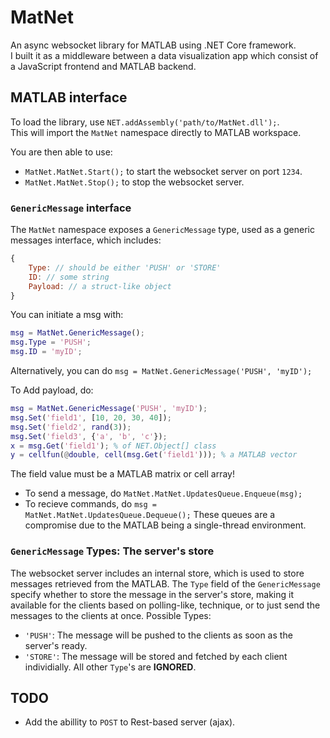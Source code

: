 # MatNet
An async websocket library for MATLAB using .NET Core framework.  
I built it as a middleware between a data visualization app which consist of a JavaScript frontend and MATLAB backend.

## MATLAB interface
To load the library, use `NET.addAssembly('path/to/MatNet.dll');`.  
This will import the `MatNet` namespace directly to MATLAB workspace.

You are then able to use:
* `MatNet.MatNet.Start();` to start the websocket server on port `1234`.
* `MatNet.MatNet.Stop();` to stop the websocket server.

### `GenericMessage` interface
The `MatNet` namespace exposes a `GenericMessage` type, used as a generic messages interface, which includes:
```javascript
{
    Type: // should be either 'PUSH' or 'STORE'
    ID: // some string
    Payload: // a struct-like object
}
```

You can initiate a msg with:
```matlab
msg = MatNet.GenericMessage();
msg.Type = 'PUSH';
msg.ID = 'myID';
```
Alternatively, you can do `msg = MatNet.GenericMessage('PUSH', 'myID');`

To Add payload, do:
```matlab
msg = MatNet.GenericMessage('PUSH', 'myID');
msg.Set('field1', [10, 20, 30, 40]);
msg.Set('field2', rand(3));
msg.Set('field3', {'a', 'b', 'c'});
x = msg.Get('field1'); % of NET.Object[] class
y = cellfun(@double, cell(msg.Get('field1'))); % a MATLAB vector
```
The field value must be a MATLAB matrix or cell array!

* To send a message, do `MatNet.MatNet.UpdatesQueue.Enqueue(msg);`
* To recieve commands, do `msg = MatNet.MatNet.UpdatesQueue.Dequeue();`
These queues are a compromise due to the MATLAB being a single-thread environment. 

### `GenericMessage` Types: The server's store
The websocket server includes an internal store, which is used to store messages retrieved from the MATLAB. The `Type` field of the `GenericMessage` specify whether to store the message in the server's store, making it available for the clients based on polling-like, technique, or to just send the messages to the clients at once. Possible Types:
* `'PUSH'`: The message will be pushed to the clients as soon as the server's ready.
* `'STORE'`: The message will be stored and fetched by each client individially.
All other `Type`'s are **IGNORED**.


## TODO
* Add the abillity to `POST` to Rest-based server (ajax).